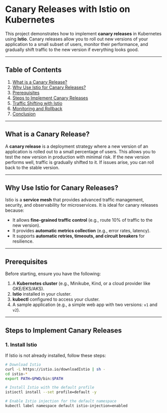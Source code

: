 # Canary Releases with Istio on Kubernetes

This project demonstrates how to implement **canary releases** in Kubernetes using **Istio**. Canary releases allow you to roll out new versions of your application to a small subset of users, monitor their performance, and gradually shift traffic to the new version if everything looks good.

---

## Table of Contents
1. [What is a Canary Release?](#what-is-a-canary-release)
2. [Why Use Istio for Canary Releases?](#why-use-istio-for-canary-releases)
3. [Prerequisites](#prerequisites)
4. [Steps to Implement Canary Releases](#steps-to-implement-canary-releases)
5. [Traffic Shifting with Istio](#traffic-shifting-with-istio)
6. [Monitoring and Rollback](#monitoring-and-rollback)
7. [Conclusion](#conclusion)

---

## What is a Canary Release?
A **canary release** is a deployment strategy where a new version of an application is rolled out to a small percentage of users. This allows you to test the new version in production with minimal risk. If the new version performs well, traffic is gradually shifted to it. If issues arise, you can roll back to the stable version.

---

## Why Use Istio for Canary Releases?
Istio is a **service mesh** that provides advanced traffic management, security, and observability for microservices. It is ideal for canary releases because:
- It allows **fine-grained traffic control** (e.g., route 10% of traffic to the new version).
- It provides **automatic metrics collection** (e.g., error rates, latency).
- It supports **automatic retries, timeouts, and circuit breakers** for resilience.

---

## Prerequisites
Before starting, ensure you have the following:
1. A **Kubernetes cluster** (e.g., Minikube, Kind, or a cloud provider like GKE/EKS/AKS).
2. **Istio** installed in your cluster.
3. **kubectl** configured to access your cluster.
4. A sample application (e.g., a simple web app with two versions: `v1` and `v2`).

---

## Steps to Implement Canary Releases

### 1. Install Istio
If Istio is not already installed, follow these steps:
```bash
# Download Istio
curl -L https://istio.io/downloadIstio | sh -
cd istio-*
export PATH=$PWD/bin:$PATH

# Install Istio with the default profile
istioctl install --set profile=default -y

# Enable Istio injection for the default namespace
kubectl label namespace default istio-injection=enabled
```
